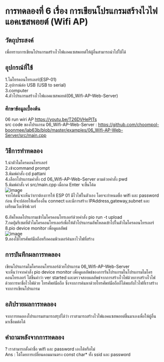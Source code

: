 # การทดลองที่ 6 เรื่อง การเขียนโปรแกรมสร้างไวไฟแอคเซสพอยต์ (Wifi AP)
## วัตถุประสงค์
เพื่อทราบการเขียนโปรแกรมสร้างไวไฟแอคแซสพอยต์ให้ผู้อื่นสามารถนำไปใช้ได้
## อุปกรณ์ที่ใช้
1.ไมโทรคอนโทรเลอร์(ESP-01) <br>
2.อุปกรณ์ต่อ USB (USB to serial) <br>
3.computer <br>
4.ตัวโปรแกรมสร้างไวไฟแอคแซสพอยต์(06_Wifi-AP-Web-Server)
### ศึกษาข้อมูลเบื้องต้น
06 run wiri AP https://youtu.be/T26DVHePlTs <br>
src code ของโปรแกรม 06_Wifi-AP-Web-Server : https://github.com/choompol-boonmee/lab63b/blob/master/examples/06_Wifi-AP-Web-Server/src/main.cpp
## วิธีการทำทดลอง
1.นำตัวไมโครคอนโทรเลอร์ <br>
2.เข้าcommand prompt <br>
3.พิมพ์คำสั่ง cd pattani <br>
4.เลือกโปรแกรมคำสั่ง cd 06_Wifi-AP-Web-Server ตามด้วยคำสั่ง pwd <br>
5.พิมพ์คำสั่ง vi src/main.cpp เมื่อกด Enter จะขึ้นโค้ด <br>
![image](https://user-images.githubusercontent.com/80882373/112315576-d8a02600-8cdc-11eb-994f-0e0d43876018.png) <br>
จากโค้ดนี้จะเห็นว่าเราต้องการให้ ESP 01 มีไวไฟในตัวเอง โดยจะกำหนดชื่อ wifi และ password ก่อน ที่จะปล่อยให้เครื่องอื่น connect และมีการสร้าง IPAddress,gateway,subnet และ เตรียมเว็บเซิร์ฟเวอร์ <br>
<br>
6.อัพโหลดโปรแกรมเข้าไมโครคอนโทรเลอร์ด้วยคำสั่ง pio run -t upload <br>
7.กดปุ่มรีเซตที่ตัวไมโครคอนโทรเลอร์เพื่อให้ตัวโปรแกรมอัพโหลดเข้าไปในตัวไมโครคอนโทรเลอร์ <br>
8.pio device monitor เพื่อดูผลลัพธ์ <br>
![image](https://media.discordapp.net/attachments/663373978848591875/824268883812286514/112267769-87763f00-8ca8-11eb-95fb-a1954d9ab226.png?width=735&height=430) <br>
9.ลองใช้โทรศัพท์มือถือหรือคอมพิวเตอร์ค้นหาไวไฟที่สร้าง
## การบันทึกผลการทดลอง
เขียนโปรแกรมไมโครคอนโทรเลอร์ด้วยโปรแกรม 06_Wifi-AP-Web-Server <br>
จะเห็นว่าจากคำสั่ง pio device monitor เพื่อดูผลลัพธ์ของการรันโปรแกรมในโปรแกรมไมโครคอนโทรเลอร์ ได้ขึ้นคำว่า ver started และตรวจสอบผลลัพธ์จากการสร้างไวไฟด้วยการสร้างไวไฟด้วยการหาชื่อไวไฟด้วย โทรศัพท์มือถือ ซึ่งจากการค้นหาด้วยโทรศัพท์มือถือก็ได้พบกับไวไฟที่เราสร้างจากการเขียนโปรแกรม
## อภิปรายผลการทดลอง
จากการทดลองโปรแกรมสามารถสรุปได้ว่า เราสามารถสร้างไวไฟแอคแซสพอยต์ขึ้นมาเองเพื่อให้ผู้อื่นมาเชื่อมต่อได้
## คำถามหลังจากการทดลอง
? เราสามารถตั้งค่าชื่อ wifi และ password เองได้หรือไม่ <br>
Ans : ได้โดยการเปลี่ยนคอมมานตรง const char* ทั้ง ssid และ password

